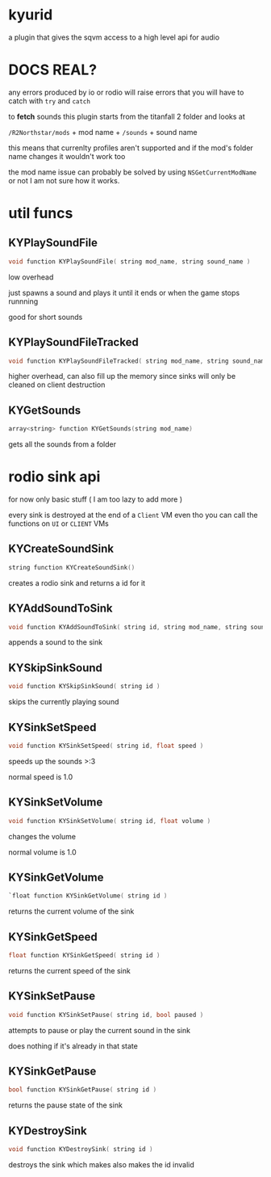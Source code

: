 # kyurid

a plugin that gives the sqvm access to a high level api for audio

# DOCS REAL?

any errors produced by io or rodio will raise errors that you will have to catch with `try` and `catch`

to **fetch** sounds this plugin starts from the titanfall 2 folder and looks at 

`/R2Northstar/mods` + mod name + `/sounds` + sound name

this means that currenlty profiles aren't supported and if the mod's folder name changes it wouldn't work too

the mod name issue can probably be solved by using `NSGetCurrentModName` or not I am not sure how it works.

# util funcs

## KYPlaySoundFile
```c
void function KYPlaySoundFile( string mod_name, string sound_name )
```
low overhead

just spawns a sound and plays it until it ends or when the game stops runnning

good for short sounds

## KYPlaySoundFileTracked
```c
void function KYPlaySoundFileTracked( string mod_name, string sound_name )
```
higher overhead, can also fill up the memory since sinks will only be cleaned on client destruction

## KYGetSounds
```c
array<string> function KYGetSounds(string mod_name)
```
gets all the sounds from a folder

# rodio sink api
for now only basic stuff ( I am too lazy to add more )

every sink is destroyed at the end of a `Client` VM even tho you can call the functions on `UI` or `CLIENT` VMs

## KYCreateSoundSink
```c
string function KYCreateSoundSink()
```
creates a rodio sink and returns a id for it

## KYAddSoundToSink
```c
void function KYAddSoundToSink( string id, string mod_name, string sound_name )
```
appends a sound to the sink

## KYSkipSinkSound
```c
void function KYSkipSinkSound( string id )
```
skips the currently playing sound

## KYSinkSetSpeed
```c
void function KYSinkSetSpeed( string id, float speed )
```
speeds up the sounds >:3

normal speed is 1.0

## KYSinkSetVolume
```c
void function KYSinkSetVolume( string id, float volume )
```
changes the volume

normal volume is 1.0

## KYSinkGetVolume
```c
`float function KYSinkGetVolume( string id )
```
returns the current volume of the sink

## KYSinkGetSpeed
```c
float function KYSinkGetSpeed( string id )
```
returns the current speed of the sink

## KYSinkSetPause
```c
void function KYSinkSetPause( string id, bool paused )
```
attempts to pause or play the current sound in the sink

does nothing if it's already in that state

## KYSinkGetPause
```c
bool function KYSinkGetPause( string id )
```
returns the pause state of the sink

## KYDestroySink
```c
void function KYDestroySink( string id )
```
destroys the sink which makes also makes the id invalid
